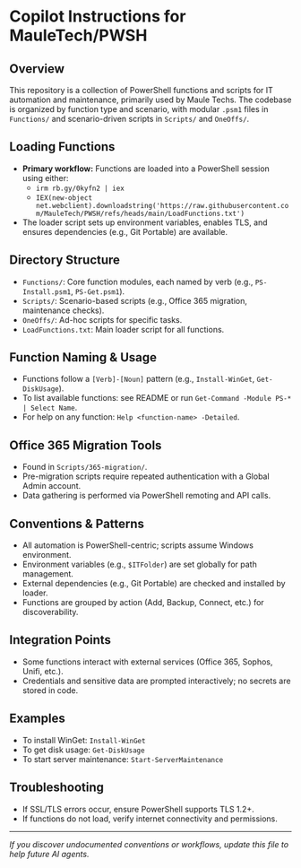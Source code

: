 # Copilot Instructions for MauleTech/PWSH

## Overview
This repository is a collection of PowerShell functions and scripts for IT automation and maintenance, primarily used by Maule Techs. The codebase is organized by function type and scenario, with modular `.psm1` files in `Functions/` and scenario-driven scripts in `Scripts/` and `OneOffs/`.

## Loading Functions
- **Primary workflow:** Functions are loaded into a PowerShell session using either:
  - `irm rb.gy/0kyfn2 | iex`
  - `IEX(new-object net.webclient).downloadstring('https://raw.githubusercontent.com/MauleTech/PWSH/refs/heads/main/LoadFunctions.txt')`
- The loader script sets up environment variables, enables TLS, and ensures dependencies (e.g., Git Portable) are available.

## Directory Structure
- `Functions/`: Core function modules, each named by verb (e.g., `PS-Install.psm1`, `PS-Get.psm1`).
- `Scripts/`: Scenario-based scripts (e.g., Office 365 migration, maintenance checks).
- `OneOffs/`: Ad-hoc scripts for specific tasks.
- `LoadFunctions.txt`: Main loader script for all functions.

## Function Naming & Usage
- Functions follow a `[Verb]-[Noun]` pattern (e.g., `Install-WinGet`, `Get-DiskUsage`).
- To list available functions: see README or run `Get-Command -Module PS-* | Select Name`.
- For help on any function: `Help <function-name> -Detailed`.

## Office 365 Migration Tools
- Found in `Scripts/365-migration/`.
- Pre-migration scripts require repeated authentication with a Global Admin account.
- Data gathering is performed via PowerShell remoting and API calls.

## Conventions & Patterns
- All automation is PowerShell-centric; scripts assume Windows environment.
- Environment variables (e.g., `$ITFolder`) are set globally for path management.
- External dependencies (e.g., Git Portable) are checked and installed by loader.
- Functions are grouped by action (Add, Backup, Connect, etc.) for discoverability.

## Integration Points
- Some functions interact with external services (Office 365, Sophos, Unifi, etc.).
- Credentials and sensitive data are prompted interactively; no secrets are stored in code.

## Examples
- To install WinGet: `Install-WinGet`
- To get disk usage: `Get-DiskUsage`
- To start server maintenance: `Start-ServerMaintenance`

## Troubleshooting
- If SSL/TLS errors occur, ensure PowerShell supports TLS 1.2+.
- If functions do not load, verify internet connectivity and permissions.

---
_If you discover undocumented conventions or workflows, update this file to help future AI agents._
